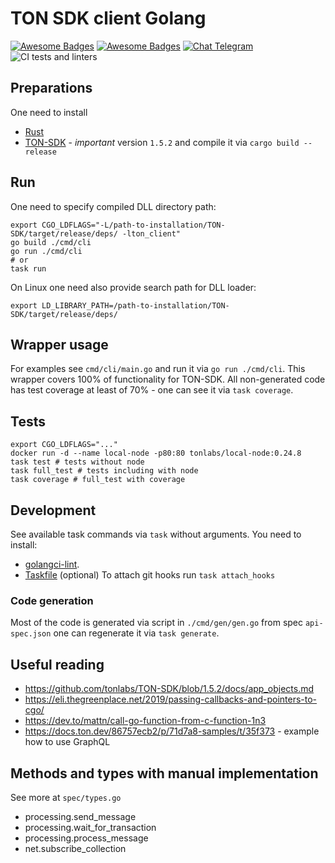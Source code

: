 # TON SDK client Golang

[![Awesome Badges](https://img.shields.io/badge/SDK_version-1.5.2-green.svg)](https://github.com/tonlabs/TON-SDK/tree/1.5.2)
[![Awesome Badges](https://img.shields.io/badge/TON_version-0.24.8-green.svg)](https://hub.docker.com/layers/tonlabs/local-node/0.24.8/images/sha256-62239cb2b215cbca7e8792812e27fa293727cfd8b17d3e58523c8a15a3673504?context=explore)
[![Chat Telegram](https://img.shields.io/badge/chat-Telegram-9cf.svg)](https://t.me/RADIANCE_TON_SDK)
![CI tests and linters](https://github.com/radianceteam/ton-client-go/workflows/CI/badge.svg)

## Preparations

One need to install
- [Rust](https://www.rust-lang.org/tools/install)
- [TON-SDK](https://github.com/tonlabs/TON-SDK) - *important* version `1.5.2` and compile it via `cargo build --release`

## Run

One need to specify compiled DLL directory path:
```shell script
export CGO_LDFLAGS="-L/path-to-installation/TON-SDK/target/release/deps/ -lton_client"
go build ./cmd/cli
go run ./cmd/cli
# or
task run
```

On Linux one need also provide search path for DLL loader:
```shell script
export LD_LIBRARY_PATH=/path-to-installation/TON-SDK/target/release/deps/
```
## Wrapper usage

For examples see `cmd/cli/main.go` and run it via `go run ./cmd/cli`.
This wrapper covers 100% of functionality for TON-SDK.
All non-generated code has test coverage at least of 70% - one can see it via `task coverage`.

## Tests

```shell script
export CGO_LDFLAGS="..."
docker run -d --name local-node -p80:80 tonlabs/local-node:0.24.8
task test # tests without node
task full_test # tests including with node
task coverage # full_test with coverage
```

## Development

See available task commands via `task` without arguments.
You need to install:
- [golangci-lint](https://github.com/golangci/golangci-lint).
- [Taskfile](https://taskfile.dev/) (optional)
To attach git hooks run `task attach_hooks`

### Code generation

Most of the code is generated via script in `./cmd/gen/gen.go` from spec `api-spec.json`
one can regenerate it via `task generate`.

## Useful reading

- https://github.com/tonlabs/TON-SDK/blob/1.5.2/docs/app_objects.md
- https://eli.thegreenplace.net/2019/passing-callbacks-and-pointers-to-cgo/
- https://dev.to/mattn/call-go-function-from-c-function-1n3
- https://docs.ton.dev/86757ecb2/p/71d7a8-samples/t/35f373 - example how to use GraphQL

## Methods and types with manual implementation
See more at `spec/types.go`
- processing.send_message
- processing.wait_for_transaction
- processing.process_message
- net.subscribe_collection
